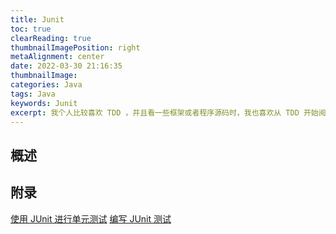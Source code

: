 ```yaml
---
title: Junit
toc: true
clearReading: true
thumbnailImagePosition: right
metaAlignment: center
date: 2022-03-30 21:16:35
thumbnailImage:
categories: Java
tags: Java
keywords: Junit
excerpt: 我个人比较喜欢 TDD ，并且看一些框架或者程序源码时，我也喜欢从 TDD 开始阅读，但是令人觉得搞笑的却是——我并不知道如何在 Java 中写测试，所以希望通过本文总结出 Junit 中书写测试的常见手段
---
```


<!-- toc -->

## 概述

## 附录

[使用 JUnit 进行单元测试](https://juejin.cn/post/6844903778957656071)
[编写 JUnit 测试](https://www.liaoxuefeng.com/wiki/1252599548343744/1304048154181666)
